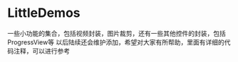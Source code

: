 # LittleDemos
一些小功能的集合，包括视频封装，图片裁剪，还有一些其他控件的封装，包括ProgressView等
以后陆续还会维护添加，希望对大家有所帮助，里面有详细的代码注释，可以进行参考
